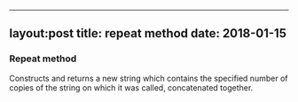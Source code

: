
---
layout:post
title: repeat method
date: 2018-01-15
---

### Repeat method 

Constructs and returns a new string which contains the specified number of copies of the string on which it was called, concatenated together.

